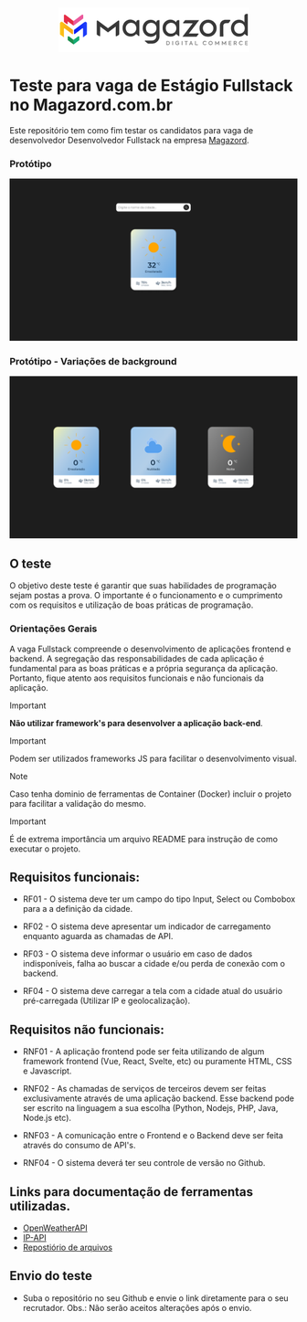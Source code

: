 <div align='center'>
 
![Magazord](image/logo-magazord.png)
 
 </div>

# Teste para vaga de Estágio Fullstack no Magazord.com.br
Este repositório tem como fim testar os candidatos para vaga de desenvolvedor Desenvolvedor Fullstack na empresa [Magazord](https://magazord.com.br).

### Protótipo
![Exemplo](image/example.png)

### Protótipo - Variações de background
![Variações](image/variants.png)

## O teste

O objetivo deste teste é garantir que suas habilidades de programação sejam postas a prova. O importante é o funcionamento e o cumprimento com os requisitos e utilização de boas práticas de programação. 

### Orientações Gerais
A vaga Fullstack compreende o desenvolvimento de aplicações frontend e backend. A segregação das responsabilidades de cada aplicação é fundamental para as boas práticas e a própria segurança da aplicação. Portanto, fique atento aos requisitos funcionais e não funcionais da aplicação.

> [!IMPORTANT]
> **Não utilizar framework's para desenvolver a aplicação back-end**.

> [!IMPORTANT]
> Podem ser utilizados frameworks JS para facilitar o desenvolvimento visual.

> [!NOTE]
> Caso tenha dominio de ferramentas de Container (Docker) incluir o projeto para facilitar a validação do mesmo.

> [!IMPORTANT]
> É de extrema importância um arquivo README para instrução de como executar o projeto.


## Requisitos funcionais:

- RF01 - O sistema deve ter um campo do tipo Input, Select ou Combobox para a a definição da cidade.

- RF02 - O sistema deve apresentar um indicador de carregamento enquanto aguarda as chamadas de API.

- RF03 - O sistema deve informar o usuário em caso de dados indisponíveis, falha ao buscar a cidade e/ou perda de conexão com o backend.

- RF04 - O sistema deve carregar a tela com a cidade atual do usuário pré-carregada (Utilizar IP e geolocalização).


## Requisitos não funcionais:

- RNF01 - A aplicação frontend pode ser feita utilizando de algum framework frontend (Vue, React, Svelte, etc) ou puramente HTML, CSS e Javascript.

- RNF02 - As chamadas de serviços de terceiros devem ser feitas exclusivamente através de uma aplicação backend. Esse backend pode ser escrito na linguagem a sua escolha (Python, Nodejs, PHP, Java, Node.js etc).

- RNF03 - A comunicação entre o Frontend e o Backend deve ser feita através do consumo de API's.

- RNF04 - O sistema deverá ter seu controle de versão no Github.

## Links para documentação de ferramentas utilizadas.

- [OpenWeatherAPI](https://openweathermap.org/current)
- [IP-API](https://ip-api.com/)
- [Repostiório de arquivos](/assets/)

## Envio do teste

* Suba o repositório no seu Github e envie o link diretamente para o seu recrutador.
Obs.: Não serão aceitos alterações após o envio.